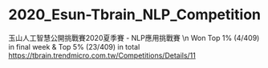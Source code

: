 # 2020_Esun-Tbrain_NLP_Competition

玉山人工智慧公開挑戰賽2020夏季賽 - NLP應用挑戰賽 \n
Won Top 1% (4/409) in final week & Top 5% (23/409) in total
https://tbrain.trendmicro.com.tw/Competitions/Details/11
